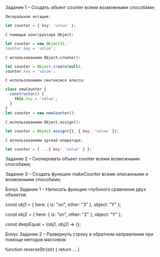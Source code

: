 Задание 1 – Создать объект counter всеми возможными способами;

`Литеральная нотация:`

```javascript
let counter = { key: 'value' };
```

`С помощью конструктора Object:`

```javascript
let counter = new Object();```
counter.key = 'value';
```

`С использованием Object.create():`

```javascript
let counter = Object.create(null);
counter.key = 'value';
```

`С использованием синтаксиса класса:`

```javascript
class newCounter {
  constructor() {
    this.key = 'value';
  }
}
let counter = new newCounter();
```

`С использованием Object.assign():`

```javascript
let counter = Object.assign({}, { key: 'value' });
```

`С использованием spread-оператора:`

```javascript
let counter = { ...{ key: 'value' } };`
```


Задание 2 – Скопировать объект counter всеми
возможными способами;

Задание 3 – Создать функцию makeCounter всеми описанными и возможными способами;

Бонус
Задание 1 –
Написать функцию глубокого сравнения двух объектов:


const obj1 = { here: { is:
"on", other: "3" }, object: "Y" };

const obj2 = { here: { is:
"on", other: "2" }, object: "Y" };

const deepEqual =
(obj1, obj2) => {};


Бонус 
Задание 2 –
Развернуть строку в обратном направлении при помощи методов массивов:

function reverseStr(str) {
  return …
}
